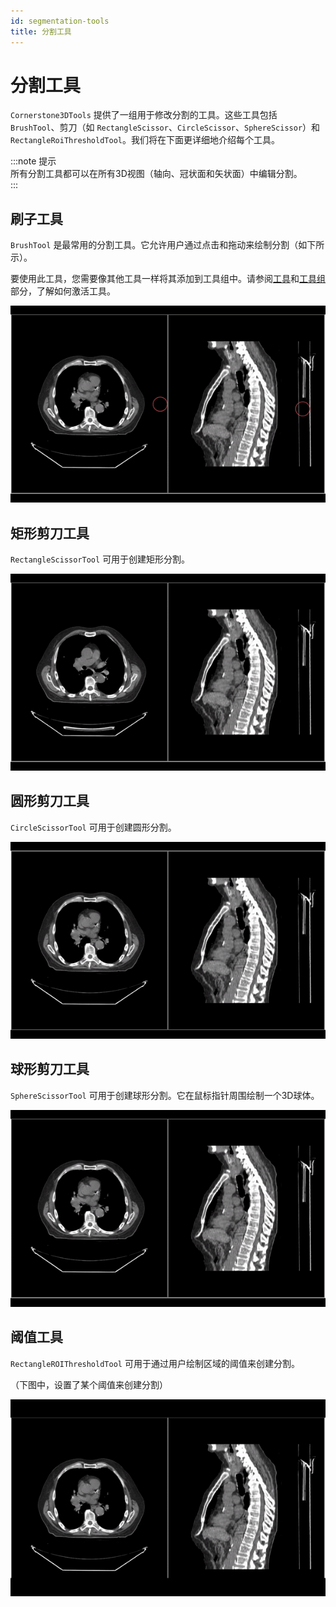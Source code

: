 ```yaml
---  
id: segmentation-tools  
title: 分割工具  
---  
```


# 分割工具

`Cornerstone3DTools` 提供了一组用于修改分割的工具。这些工具包括 `BrushTool`、剪刀（如 `RectangleScissor`、`CircleScissor`、`SphereScissor`）和 `RectangleRoiThresholdTool`。我们将在下面更详细地介绍每个工具。

:::note 提示  
所有分割工具都可以在所有3D视图（轴向、冠状面和矢状面）中编辑分割。  
:::  

## 刷子工具

`BrushTool` 是最常用的分割工具。它允许用户通过点击和拖动来绘制分割（如下所示）。

要使用此工具，您需要像其他工具一样将其添加到工具组中。请参阅[工具](../tools.md#adding-tools)和[工具组](../toolGroups.md#toolgroup-creation-and-tool-addition)部分，了解如何激活工具。

![](../../../assets/brush-tool.gif)

## 矩形剪刀工具

`RectangleScissorTool` 可用于创建矩形分割。

![](../../../assets/rectangle-scissor.gif)

## 圆形剪刀工具

`CircleScissorTool` 可用于创建圆形分割。

![](../../../assets/circle-scissor.gif)

## 球形剪刀工具

`SphereScissorTool` 可用于创建球形分割。它在鼠标指针周围绘制一个3D球体。

![](../../../assets/sphere-scissor.gif)

## 阈值工具

`RectangleROIThresholdTool` 可用于通过用户绘制区域的阈值来创建分割。

（下图中，设置了某个阈值来创建分割）

![](../../../assets/threshold-segmentation-tool.gif)